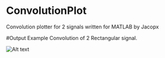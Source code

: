 # ConvolutionPlot
Convolution plotter for 2 signals written for MATLAB by Jacopx

#Output Example
Convolution of 2 Rectangular signal.


![Alt text](http://i.imgur.com/geK4lGB.png)
